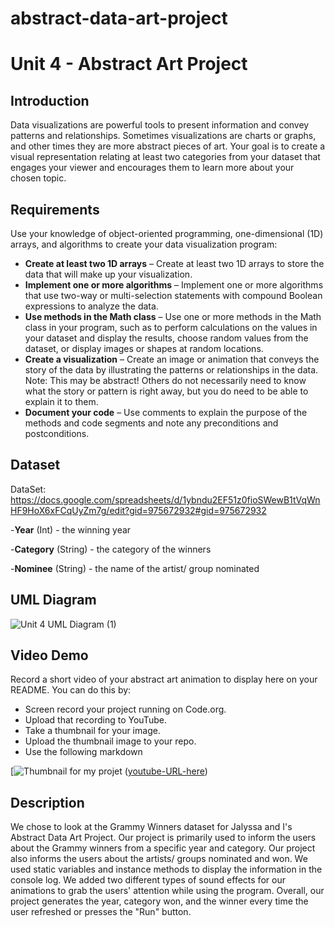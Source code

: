 # abstract-data-art-project
# Unit 4 - Abstract Art Project

## Introduction

Data visualizations are powerful tools to present information and convey patterns and relationships. Sometimes visualizations are charts or graphs, and other times they are more abstract pieces of art. Your goal is to create a visual representation relating at least two categories from your dataset that engages your viewer and encourages them to learn more about your chosen topic.

## Requirements

Use your knowledge of object-oriented programming, one-dimensional (1D) arrays, and algorithms to create your data visualization program:

- **Create at least two 1D arrays** – Create at least two 1D arrays to store the data that will make up your visualization.
- **Implement one or more algorithms** – Implement one or more algorithms that use two-way or multi-selection statements with compound Boolean expressions to analyze the data.
- **Use methods in the Math class** – Use one or more methods in the Math class in your program, such as to perform calculations on the values in your dataset and display the results, choose random values from the dataset, or display images or shapes at random locations.
- **Create a visualization** – Create an image or animation that conveys the story of the data by illustrating the patterns or relationships in the data.
  Note: This may be abstract! Others do not necessarily need to know what the story or pattern is right away, but you do need to be able to explain it to them.
- **Document your code** – Use comments to explain the purpose of the methods and code segments and note any preconditions and postconditions.

## Dataset

DataSet: https://docs.google.com/spreadsheets/d/1ybndu2EF51z0fioSWewB1tVqWnHF9HoX6xFCqUyZm7g/edit?gid=975672932#gid=975672932

-**Year** (Int) - the winning year

-**Category** (String) - the category of the winners

-**Nominee** (String) - the name of the artist/ group nominated

## UML Diagram

![Unit 4 UML Diagram (1)](https://github.com/user-attachments/assets/a243c888-380e-4498-836c-88f03c4a5024)


## Video Demo

Record a short video of your abstract art animation to display here on your README. You can do this by:

- Screen record your project running on Code.org.
- Upload that recording to YouTube.
- Take a thumbnail for your image.
- Upload the thumbnail image to your repo.
- Use the following markdown

[![Thumbnail for my projet](https://github.com/user-attachments/assets/ec18512e-f0ce-4b3f-ade7-eeeafa574596)
([youtube-URL-here](https://www.youtube.com/watch?v=_w-toJiOsjE))

## Description

We chose to look at the Grammy Winners dataset for Jalyssa and I's Abstract Data Art Project. Our project is primarily used to inform the users about the Grammy winners from a specific year and category. Our project also informs the users about the artists/ groups nominated and won. We used static variables and instance methods to display the information in the console log. We added two different types of sound effects for our animations to grab the users' attention while using the program. Overall, our project generates the year, category won, and the winner every time the user refreshed or presses the "Run" button.
